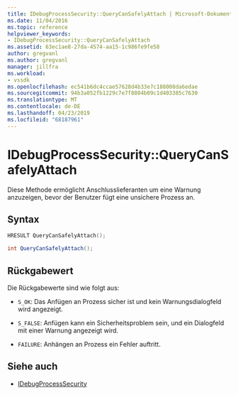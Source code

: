 ```yaml
---
title: IDebugProcessSecurity::QueryCanSafelyAttach | Microsoft-Dokumentation
ms.date: 11/04/2016
ms.topic: reference
helpviewer_keywords:
- IDebugProcessSecurity::QueryCanSafelyAttach
ms.assetid: 63ec1ae8-27da-4574-aa15-1c986fe9fe58
author: gregvanl
ms.author: gregvanl
manager: jillfra
ms.workload:
- vssdk
ms.openlocfilehash: ec541b6dc4ccae57628d4b33e7c188008da6edae
ms.sourcegitcommit: 94b3a052fb1229c7e7f8804b09c1d403385c7630
ms.translationtype: MT
ms.contentlocale: de-DE
ms.lasthandoff: 04/23/2019
ms.locfileid: "68187961"
---
```

# <a name="idebugprocesssecurityquerycansafelyattach"></a>IDebugProcessSecurity::QueryCanSafelyAttach
Diese Methode ermöglicht Anschlusslieferanten um eine Warnung anzuzeigen, bevor der Benutzer fügt eine unsichere Prozess an.

## <a name="syntax"></a>Syntax

```cpp
HRESULT QueryCanSafelyAttach();
```

```csharp
int QueryCanSafelyAttach();
```

## <a name="return-value"></a>Rückgabewert
 Die Rückgabewerte sind wie folgt aus:

- `S_OK`: Das Anfügen an Prozess sicher ist und kein Warnungsdialogfeld wird angezeigt.

- `S_FALSE`: Anfügen kann ein Sicherheitsproblem sein, und ein Dialogfeld mit einer Warnung angezeigt wird.

- `FAILURE`: Anhängen an Prozess ein Fehler auftritt.

## <a name="see-also"></a>Siehe auch
- [IDebugProcessSecurity](../../../extensibility/debugger/reference/idebugprocesssecurity.md)